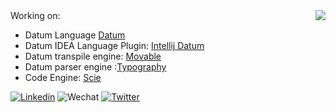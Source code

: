 <img align="right" src="https://github-readme-stats.vercel.app/api?username=phodal&show_icons=true&icon_color=805AD5&text_color=718096&bg_color=ffffff&hide_title=true" />
Working on:

- Datum Language [Datum](https://github.com/datum-lang/datum/)
- Datum IDEA Language Plugin: [Intellij Datum](https://github.com/github.com/datum-lang/intellij-charj/)
- Datum transpile engine: [Movable](https://github.com/datum-lang/movable)
- Datum parser engine :[Typography](https://github.com/datum-lang/movable/tree/master/typography)
- Code Engine: [Scie](https://github.com/github.com/datum-lang/scie/)

[![Linkedin](https://img.shields.io/badge/-LinkedIn-blue?style=flat&logo=Linkedin&logoColor=white)](https://www.linkedin.com/in/phodal/)
![Wechat](https://img.shields.io/badge/-phodal02-green?style=flat&logo=Wechat&logoColor=white)
[![Twitter](https://img.shields.io/badge/-Twitter-blue?style=flat&logo=Twitter&logoColor=white)](https://twitter.com/phodal_huang)

